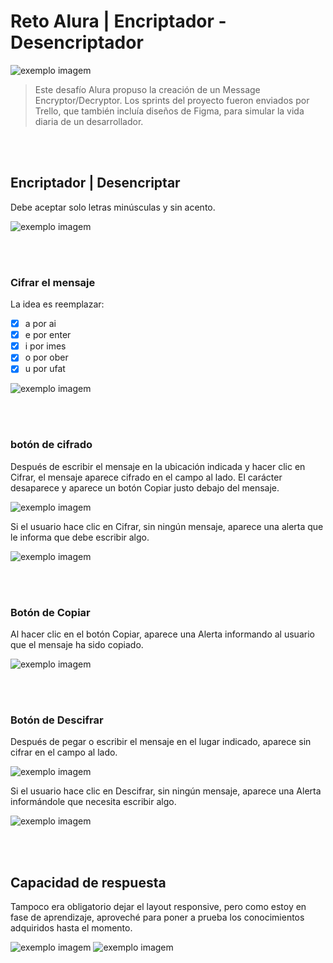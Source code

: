 # Reto Alura | Encriptador - Desencriptador


<img src="readme_img/uno.png" alt="exemplo imagem">

> Este desafío Alura propuso la creación de un Message Encryptor/Decryptor. Los sprints del proyecto fueron enviados por Trello, que también incluía diseños de Figma, para simular la vida diaria de un desarrollador.

<br><br>


## Encriptador | Desencriptar

Debe aceptar solo letras minúsculas y sin acento.

<img src="readme_img/dos.png" alt="exemplo imagem">

<br><br>


### Cifrar el mensaje

La idea es reemplazar:

- [x] a por ai
- [x] e por enter
- [x] i por imes
- [x] o por ober
- [x] u por ufat

<img src="readme_img/tres.png" alt="exemplo imagem">

<br><br>


### botón de cifrado

Después de escribir el mensaje en la ubicación indicada y hacer clic en Cifrar, el mensaje aparece cifrado en el campo al lado.
El carácter desaparece y aparece un botón Copiar justo debajo del mensaje.

<img src="readme_img/cuarto.png" alt="exemplo imagem">


Si el usuario hace clic en Cifrar, sin ningún mensaje, aparece una alerta que le informa que debe escribir algo.

<img src="readme_img/cinco.png" alt="exemplo imagem">

<br><br>



### Botón de Copiar

Al hacer clic en el botón Copiar, aparece una Alerta informando al usuario que el mensaje ha sido copiado.


<img src="readme_img/seis.png" alt="exemplo imagem">

<br><br>


### Botón de Descifrar

Después de pegar o escribir el mensaje en el lugar indicado, aparece sin cifrar en el campo al lado.

<img src="readme_img/siete.png" alt="exemplo imagem">

Si el usuario hace clic en Descifrar, sin ningún mensaje, aparece una Alerta informándole que necesita escribir algo.

<img src="readme_img/ocho.png" alt="exemplo imagem">

<br><br>



## Capacidad de respuesta

Tampoco era obligatorio dejar el layout responsive, pero como estoy en fase de aprendizaje, aproveché para poner a prueba los conocimientos adquiridos hasta el momento.

<img src="readme_img/nueve.png" alt="exemplo imagem">

<img src="readme_img/diez.png" alt="exemplo imagem">



